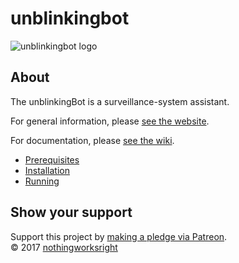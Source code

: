 # unblinkingbot  

![unblinkingbot logo](https://raw.githubusercontent.com/nothingworksright/unblinkingbot/master/public/images/android-chrome-192x192.png)  

## About  

The unblinkingBot is a surveillance-system assistant.  

For general information, please [see the website](http://www.unblinkingbot.com/).  

For documentation, please [see the wiki](https://github.com/nothingworksright/unblinkingbot/wiki).  
- [Prerequisites](https://github.com/nothingworksright/unblinkingbot/wiki/Prerequisites)  
- [Installation](https://github.com/nothingworksright/unblinkingbot/wiki/Installation)  
- [Running](https://github.com/nothingworksright/unblinkingbot/wiki/Running)  

## Show your support  

Support this project by [making a pledge via Patreon](https://www.patreon.com/jmg1138).  
:copyright: 2017 [nothingworksright](https://github.com/nothingworksright)  
